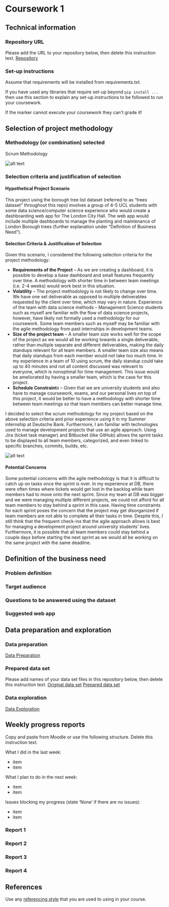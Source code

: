 # Coursework 1

## Technical information
### Repository URL
Please add the URL to your repository below, then delete this instruction text.
[Repository]()

### Set-up instructions

Assume that requirements will be installed from requirements.txt.

If you have used any libraries that require set-up beyond `pip install ...` then use this section to explain any set-up
instructions to be followed to run your coursework.

If the marker cannot execute your coursework they can't grade it!


## Selection of project methodology
### Methodology (or combination) selected
Scrum Methodology

![alt text](https://scrumorg-website-prod.s3.amazonaws.com/drupal/inline-images/2021-01/scrumorg-scrum-framework-3000.png)

### Selection criteria and justification of selection
#### Hypothetical Project Scenario
This project using the borough tree list dataset (referred to as “trees dataset” throughout this repo) involves a group of 4-5 UCL students with some data science/computer science experience who would create a dashboarding web app for The London City Hall. The web app would include multiple dashboards to manage the planting and maintenance of London Borough trees (further explanation under “Definition of Business Need”). 

#### Selection Criteria & Justification of Selection
Given this scenario, I considered the following selection criteria for the project methodology:
- **Requirements of the Project** – As we are creating a dashboard, it is possible to develop a base dashboard and small features frequently over time. A methodology with shorter time in between team meetings (i.e. 2-4 weeks) would work best in this situation. 
- **Volatility** – The project methodology is not likely to change over time. We have one set deliverable as opposed to multiple deliverables requested by the client over time, which may vary in nature. 
Experience of the team with data science methods – Management Science students such as myself are familiar with the flow of data science projects, however, have likely not formally used a methodology for our coursework. Some team members such as myself may be familiar with the agile methodology from past internships in development teams.
- **Size of the project team** – A smaller team size works well for the scope of the project as we would all be working towards a single deliverable, rather than multiple separate and different deliverables, making the daily standups relevant for all team members. A smaller team size also means that daily standups from each member would not take too much time. In my experience in a team of 10 using scrum, the daily standup could take up to 40 minutes and not all content discussed was relevant to everyone, which is nonoptimal for time management. This issue would be ameliorated by having a smaller team, which is the case for this project. 
- **Schedule Constraint**s – Given that we are university students and also have to manage coursework, exams, and our personal lives on top of this project, it would be better to have a methodology with shorter time between team meetings so that team members can better manage time.

I decided to select the scrum methodology for my project based on the above selection criteria and prior experience using it in my Summer internship at Deutsche Bank. Furthermore, I am familiar with technologies used to manage development projects that use an agile approach. Using Jira (ticket task manager) and Bitbucket (like GitHub) allows the sprint tasks to be displayed to all team members, categorized, and even linked to specific branches, commits, builds, etc.

![alt text](https://atlassianblog.wpengine.com/wp-content/uploads/2017/12/create-branch-in-jira-blog.png)

#### Potential Concerns
Some potential concerns with the agile methodology is that it is difficult to catch up on tasks once the sprint is over. In my experience at DB, there were often times where tickets would get lost in the backlog while team members had to move onto the next sprint. Since my team at DB was bigger and we were managing multiple different projects, we could not afford for all team members to stay behind a sprint in this case. Having time constraints for each sprint poses the concern that the project may get disorganized if team members are not able to complete all their tasks in time. Despite this, I still think that the frequent check-ins that the agile approach allows is best for managing a development project around university students’ lives. Furthermore, it is possible that all team members could stay behind a couple days before starting the next sprint as we would all be working on the same project with the same deadline. 


## Definition of the business need
### Problem definition

### Target audience

### Questions to be answered using the dataset

### Suggested web app

## Data preparation and exploration
### Data preparation

[Data Preparation](data_preparation.py)

### Prepared data set
Please add names of your data set files in this repository below, then delete this instruction text.
[Original data set]()
[Prepared data set]()

### Data exploration

[Data Exploration]()

## Weekly progress reports
Copy and paste from Moodle or use the following structure. Delete this instruction text.

What I did in the last week:
- item
- item

What I plan to do in the next week:
- item
- item

Issues blocking my progress (state ‘None’ if there are no issues):
- item
- item

### Report 1

### Report 2

### Report 3

### Report 4

## References
Use any [referencing style](https://library-guides.ucl.ac.uk/referencing-plagiarism/referencing-styles) that you are
used to using in your course.
